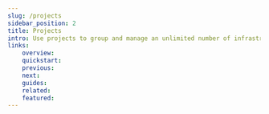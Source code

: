 ```yaml
---
slug: /projects
sidebar_position: 2
title: Projects
intro: Use projects to group and manage an unlimited number of infrastructure resources.
links:
    overview:
    quickstart:
    previous:
    next:
    guides:
    related:
    featured:
---
```

